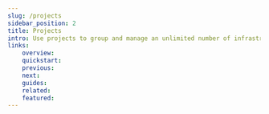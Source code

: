 ```yaml
---
slug: /projects
sidebar_position: 2
title: Projects
intro: Use projects to group and manage an unlimited number of infrastructure resources.
links:
    overview:
    quickstart:
    previous:
    next:
    guides:
    related:
    featured:
---
```

